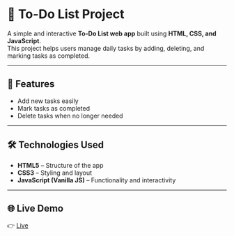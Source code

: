 # 📝 To-Do List Project

A simple and interactive **To-Do List web app** built using **HTML, CSS, and JavaScript**.  
This project helps users manage daily tasks by adding, deleting, and marking tasks as completed.  

---

## 🚀 Features
- Add new tasks easily  
- Mark tasks as completed  
- Delete tasks when no longer needed  

---

## 🛠️ Technologies Used
- **HTML5** – Structure of the app  
- **CSS3** – Styling and layout  
- **JavaScript (Vanilla JS)** – Functionality and interactivity  

---

## 🌐 Live Demo
👉 [Live](https://to-do-list-rouge-iota-74.vercel.app)


